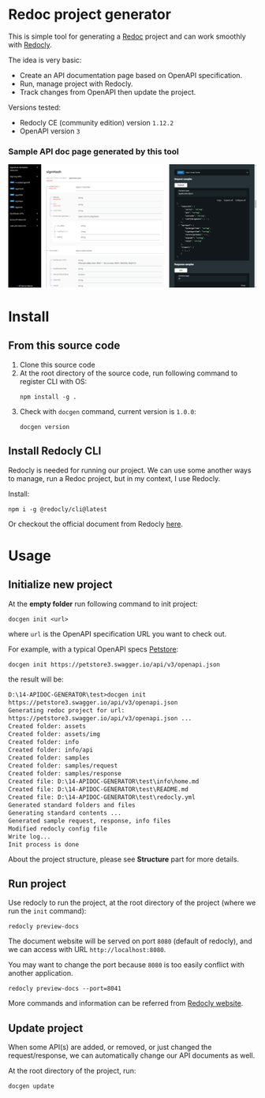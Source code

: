 # Redoc project generator

This is simple tool for generating a [Redoc](https://github.com/Redocly/redoc) project and can work smoothly with [Redocly](https://redocly.com/docs/cli).

The idea is very basic:
* Create an API documentation page based on OpenAPI specification.
* Run, manage project with Redocly.
* Track changes from OpenAPI then update the project.

Versions tested:
* Redocly CE (community edition) version ``1.12.2``
* OpenAPI version ``3``

### Sample API doc page generated by this tool
![sample page](./sample.png)

# Install
## From this source code
1. Clone this source code
2. At the root directory of the source code, run following command to register CLI with OS:
    ```shell
   npm install -g .
   ```
3. Check with ``docgen`` command, current version is ``1.0.0``:
    ```
    docgen version
    ``` 
## Install Redocly CLI
Redocly is needed for running our project. We can use some another ways to manage, run a Redoc project, but in my context, I use Redocly.

Install:
   ```shell
   npm i -g @redocly/cli@latest
   ```
Or checkout the official document from Redocly [here](https://redocly.com/docs/cli/installation/).

# Usage
## Initialize new project
At the **empty folder** run following command to init project:
   ```shell
   docgen init <url>
   ```
where ``url`` is the OpenAPI specification URL you want to check out.

For example, with a typical OpenAPI specs [Petstore](https://petstore3.swagger.io/):
   ```shell
   docgen init https://petstore3.swagger.io/api/v3/openapi.json
   ```
the result will be:
   ```shell
   D:\14-APIDOC-GENERATOR\test>docgen init https://petstore3.swagger.io/api/v3/openapi.json
   Generating redoc project for url: https://petstore3.swagger.io/api/v3/openapi.json ...
   Created folder: assets
   Created folder: assets/img
   Created folder: info
   Created folder: info/api
   Created folder: samples
   Created folder: samples/request
   Created folder: samples/response
   Created file: D:\14-APIDOC-GENERATOR\test\info\home.md
   Created file: D:\14-APIDOC-GENERATOR\test\README.md
   Created file: D:\14-APIDOC-GENERATOR\test\redocly.yml
   Generated standard folders and files
   Generating standard contents ...
   Generated sample request, response, info files
   Modified redocly config file
   Write log...
   Init process is done
   ```
About the project structure, please see **Structure** part for more details.

## Run project
Use redocly to run the project, at the root directory of the project (where we run the ``init`` command):
   ```shell
   redocly preview-docs 
   ```
The document website will be served on port ``8080`` (default of redocly), and we can access with URL ``http://localhost:8080``.

You may want to change the port because ``8080`` is too easily conflict with another application.
   ```shell
   redocly preview-docs --port=8041
   ```
More commands and information can be referred from [Redocly website](https://redocly.com/docs/cli/commands/preview-docs/).

## Update project
When some API(s) are added, or removed, or just changed the request/response, we can automatically change our API documents as well.

At the root directory of the project, run:
   ```shell
   docgen update
   ```
